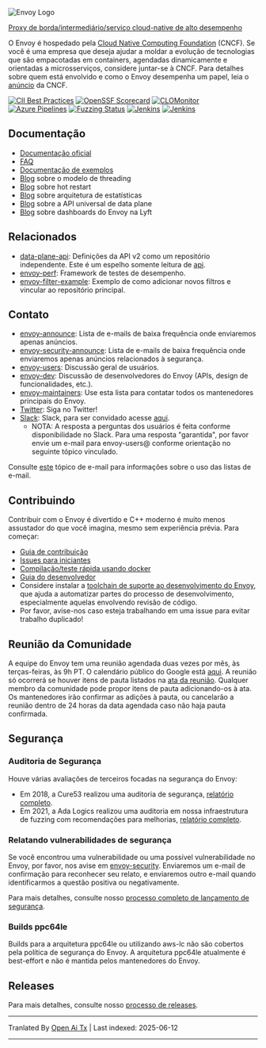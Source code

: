![Envoy Logo](https://github.com/envoyproxy/artwork/blob/main/PNG/Envoy_Logo_Final_PANTONE.png)

[Proxy de borda/intermediário/serviço cloud-native de alto desempenho](https://www.envoyproxy.io/)

O Envoy é hospedado pela [Cloud Native Computing Foundation](https://cncf.io) (CNCF). Se você é uma
empresa que deseja ajudar a moldar a evolução de tecnologias que são empacotadas em containers,
agendadas dinamicamente e orientadas a microsserviços, considere juntar-se à CNCF. Para detalhes sobre quem está
envolvido e como o Envoy desempenha um papel, leia o [anúncio](https://www.cncf.io/blog/2017/09/13/cncf-hosts-envoy/) da CNCF.

[![CII Best Practices](https://bestpractices.coreinfrastructure.org/projects/1266/badge)](https://bestpractices.coreinfrastructure.org/projects/1266)
[![OpenSSF Scorecard](https://api.securityscorecards.dev/projects/github.com/envoyproxy/envoy/badge)](https://securityscorecards.dev/viewer/?uri=github.com/envoyproxy/envoy)
[![CLOMonitor](https://img.shields.io/endpoint?url=https://clomonitor.io/api/projects/cncf/envoy/badge)](https://clomonitor.io/projects/cncf/envoy)
[![Azure Pipelines](https://dev.azure.com/cncf/envoy/_apis/build/status/11?branchName=main)](https://dev.azure.com/cncf/envoy/_build/latest?definitionId=11&branchName=main)
[![Fuzzing Status](https://oss-fuzz-build-logs.storage.googleapis.com/badges/envoy.svg)](https://bugs.chromium.org/p/oss-fuzz/issues/list?sort=-opened&can=1&q=proj:envoy)
[![Jenkins](https://powerci.osuosl.org/buildStatus/icon?job=build-envoy-static-master&subject=ppc64le%20build)](https://powerci.osuosl.org/job/build-envoy-static-master/)
[![Jenkins](https://ibmz-ci.osuosl.org/buildStatus/icon?job=Envoy_IBMZ_CI&subject=s390x%20build)](https://ibmz-ci.osuosl.org/job/Envoy_IBMZ_CI/)

## Documentação

* [Documentação oficial](https://www.envoyproxy.io/)
* [FAQ](https://www.envoyproxy.io/docs/envoy/latest/faq/overview)
* [Documentação de exemplos](https://github.com/envoyproxy/examples/)
* [Blog](https://medium.com/@mattklein123/envoy-threading-model-a8d44b922310) sobre o modelo de threading
* [Blog](https://medium.com/@mattklein123/envoy-hot-restart-1d16b14555b5) sobre hot restart
* [Blog](https://medium.com/@mattklein123/envoy-stats-b65c7f363342) sobre arquitetura de estatísticas
* [Blog](https://medium.com/@mattklein123/the-universal-data-plane-api-d15cec7a) sobre a API universal de data plane
* [Blog](https://medium.com/@mattklein123/lyfts-envoy-dashboards-5c91738816b1) sobre dashboards do Envoy na Lyft

## Relacionados

* [data-plane-api](https://github.com/envoyproxy/data-plane-api): Definições da API v2 como um repositório independente. Este é um espelho somente leitura de [api](https://raw.githubusercontent.com/envoyproxy/envoy/main/api/).
* [envoy-perf](https://github.com/envoyproxy/envoy-perf): Framework de testes de desempenho.
* [envoy-filter-example](https://github.com/envoyproxy/envoy-filter-example): Exemplo de como adicionar novos filtros
  e vincular ao repositório principal.

## Contato

* [envoy-announce](https://groups.google.com/forum/#!forum/envoy-announce): Lista de e-mails de baixa frequência
  onde enviaremos apenas anúncios.
* [envoy-security-announce](https://groups.google.com/forum/#!forum/envoy-security-announce): Lista de e-mails de baixa frequência
  onde enviaremos apenas anúncios relacionados à segurança.
* [envoy-users](https://groups.google.com/forum/#!forum/envoy-users): Discussão geral de usuários.
* [envoy-dev](https://groups.google.com/forum/#!forum/envoy-dev): Discussão de desenvolvedores do Envoy (APIs,
  design de funcionalidades, etc.).
* [envoy-maintainers](https://groups.google.com/forum/#!forum/envoy-maintainers): Use esta lista
  para contatar todos os mantenedores principais do Envoy.
* [Twitter](https://twitter.com/EnvoyProxy/): Siga no Twitter!
* [Slack](https://envoyproxy.slack.com/): Slack, para ser convidado acesse [aqui](https://communityinviter.com/apps/envoyproxy/envoy).
  * NOTA: A resposta a perguntas dos usuários é feita conforme disponibilidade no Slack. Para uma resposta "garantida", por favor envie um e-mail para
    envoy-users@ conforme orientação no seguinte tópico vinculado.

Consulte [este](https://groups.google.com/forum/#!topic/envoy-announce/l9zjYsnS3TY) tópico de e-mail
para informações sobre o uso das listas de e-mail.

## Contribuindo

Contribuir com o Envoy é divertido e C++ moderno é muito menos assustador do que você imagina, mesmo sem experiência prévia. Para começar:

* [Guia de contribuição](https://raw.githubusercontent.com/envoyproxy/envoy/main/CONTRIBUTING.md)
* [Issues para iniciantes](https://github.com/envoyproxy/envoy/issues?q=is%3Aopen+is%3Aissue+label%3Abeginner)
* [Compilação/teste rápida usando docker](https://raw.githubusercontent.com/envoyproxy/envoy/main/ci#building-and-running-tests-as-a-developer)
* [Guia do desenvolvedor](https://raw.githubusercontent.com/envoyproxy/envoy/main/DEVELOPER.md)
* Considere instalar a [toolchain de suporte ao desenvolvimento do Envoy](https://github.com/envoyproxy/envoy/blob/main/support/README.md), que ajuda a automatizar partes do processo de desenvolvimento, especialmente aquelas envolvendo revisão de código.
* Por favor, avise-nos caso esteja trabalhando em uma issue para evitar trabalho duplicado!

## Reunião da Comunidade

A equipe do Envoy tem uma reunião agendada duas vezes por mês, às terças-feiras, às 9h PT. O calendário público do Google está [aqui](https://goo.gl/PkDijT).  A reunião só ocorrerá
se houver itens de pauta listados na [ata da reunião](https://goo.gl/5Cergb).  Qualquer membro da comunidade pode
propor itens de pauta adicionando-os à ata.  Os mantenedores irão confirmar
as adições à pauta, ou cancelarão a reunião dentro de 24 horas da data agendada caso não haja pauta confirmada.

## Segurança

### Auditoria de Segurança

Houve várias avaliações de terceiros focadas na segurança do Envoy:
* Em 2018, a Cure53 realizou uma auditoria de segurança, [relatório completo](https://raw.githubusercontent.com/envoyproxy/envoy/main/docs/security/audit_cure53_2018.pdf).
* Em 2021, a Ada Logics realizou uma auditoria em nossa infraestrutura de fuzzing com recomendações para melhorias, [relatório completo](https://raw.githubusercontent.com/envoyproxy/envoy/main/docs/security/audit_fuzzer_adalogics_2021.pdf).

### Relatando vulnerabilidades de segurança

Se você encontrou uma vulnerabilidade ou uma possível vulnerabilidade no Envoy, por favor, nos avise em
[envoy-security](mailto:envoy-security@googlegroups.com). Enviaremos um e-mail de confirmação
para reconhecer seu relato, e enviaremos outro e-mail quando identificarmos a questão
positiva ou negativamente.

Para mais detalhes, consulte nosso [processo completo de lançamento de segurança](https://raw.githubusercontent.com/envoyproxy/envoy/main/SECURITY.md).

### Builds ppc64le

Builds para a arquitetura ppc64le ou utilizando aws-lc não são cobertos pela política de segurança do Envoy. A arquitetura ppc64le atualmente é best-effort e não é mantida pelos mantenedores do Envoy.

## Releases

Para mais detalhes, consulte nosso [processo de releases](https://github.com/envoyproxy/envoy/blob/main/RELEASES.md).


---

Tranlated By [Open Ai Tx](https://github.com/OpenAiTx/OpenAiTx) | Last indexed: 2025-06-12

---